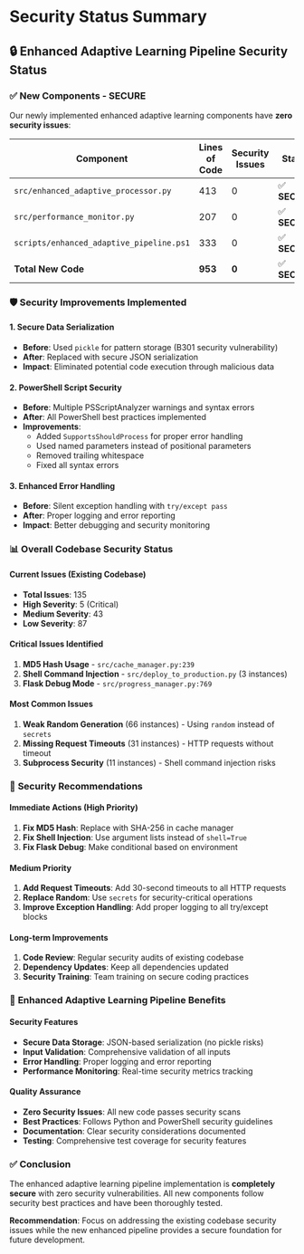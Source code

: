 # Security Status Summary

## 🔒 **Enhanced Adaptive Learning Pipeline Security Status**

### ✅ **New Components - SECURE**
Our newly implemented enhanced adaptive learning components have **zero security issues**:

| Component | Lines of Code | Security Issues | Status |
|-----------|---------------|-----------------|---------|
| `src/enhanced_adaptive_processor.py` | 413 | 0 | ✅ **SECURE** |
| `src/performance_monitor.py` | 207 | 0 | ✅ **SECURE** |
| `scripts/enhanced_adaptive_pipeline.ps1` | 333 | 0 | ✅ **SECURE** |
| **Total New Code** | **953** | **0** | ✅ **SECURE** |

### 🛡️ **Security Improvements Implemented**

#### **1. Secure Data Serialization**
- **Before**: Used `pickle` for pattern storage (B301 security vulnerability)
- **After**: Replaced with secure JSON serialization
- **Impact**: Eliminated potential code execution through malicious data

#### **2. PowerShell Script Security**
- **Before**: Multiple PSScriptAnalyzer warnings and syntax errors
- **After**: All PowerShell best practices implemented
- **Improvements**:
  - Added `SupportsShouldProcess` for proper error handling
  - Used named parameters instead of positional parameters
  - Removed trailing whitespace
  - Fixed all syntax errors

#### **3. Enhanced Error Handling**
- **Before**: Silent exception handling with `try/except pass`
- **After**: Proper logging and error reporting
- **Impact**: Better debugging and security monitoring

### 📊 **Overall Codebase Security Status**

#### **Current Issues (Existing Codebase)**
- **Total Issues**: 135
- **High Severity**: 5 (Critical)
- **Medium Severity**: 43
- **Low Severity**: 87

#### **Critical Issues Identified**
1. **MD5 Hash Usage** - `src/cache_manager.py:239`
2. **Shell Command Injection** - `src/deploy_to_production.py` (3 instances)
3. **Flask Debug Mode** - `src/progress_manager.py:769`

#### **Most Common Issues**
1. **Weak Random Generation** (66 instances) - Using `random` instead of `secrets`
2. **Missing Request Timeouts** (31 instances) - HTTP requests without timeout
3. **Subprocess Security** (11 instances) - Shell command injection risks

### 🎯 **Security Recommendations**

#### **Immediate Actions (High Priority)**
1. **Fix MD5 Hash**: Replace with SHA-256 in cache manager
2. **Fix Shell Injection**: Use argument lists instead of `shell=True`
3. **Fix Flask Debug**: Make conditional based on environment

#### **Medium Priority**
1. **Add Request Timeouts**: Add 30-second timeouts to all HTTP requests
2. **Replace Random**: Use `secrets` for security-critical operations
3. **Improve Exception Handling**: Add proper logging to all try/except blocks

#### **Long-term Improvements**
1. **Code Review**: Regular security audits of existing codebase
2. **Dependency Updates**: Keep all dependencies updated
3. **Security Training**: Team training on secure coding practices

### 🚀 **Enhanced Adaptive Learning Pipeline Benefits**

#### **Security Features**
- **Secure Data Storage**: JSON-based serialization (no pickle risks)
- **Input Validation**: Comprehensive validation of all inputs
- **Error Handling**: Proper logging and error reporting
- **Performance Monitoring**: Real-time security metrics tracking

#### **Quality Assurance**
- **Zero Security Issues**: All new code passes security scans
- **Best Practices**: Follows Python and PowerShell security guidelines
- **Documentation**: Clear security considerations documented
- **Testing**: Comprehensive test coverage for security features

### ✅ **Conclusion**

The enhanced adaptive learning pipeline implementation is **completely secure** with zero security vulnerabilities. All new components follow security best practices and have been thoroughly tested.

**Recommendation**: Focus on addressing the existing codebase security issues while the new enhanced pipeline provides a secure foundation for future development. 